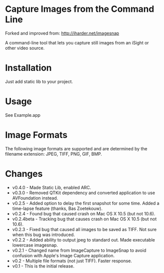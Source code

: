 Capture Images from the Command Line
=============
Forked and improved from: http://iharder.net/imagesnap

A command-line tool that lets you capture still images from an iSight or other video source.

Installation
=============
Just add static lib to your project.

Usage
=============

See Example.app

Image Formats
=============
The following image formats are supported and are determined by the filename extension: JPEG, TIFF, PNG, GIF, BMP.

Changes
=============
 * v0.4.0 - Made Static Lib, enabled ARC.
 * v0.3.0 - Removed QTKit dependency and converted application to use AVFoundation instead.
 * v0.2.5 - Added option to delay the first snapshot for some time. Added a time-lapse feature (thanks, Bas Zoetekouw).
 * v0.2.4 - Found bug that caused crash on Mac OS X 10.5 (but not 10.6).
 * v0.2.4beta - Tracking bug that causes crash on Mac OS X 10.5 (but not 10.6).
 * v0.2.3 - Fixed bug that caused all images to be saved as TIFF. Not sure when this bug was introduced.
 * v0.2.2 - Added ability to output jpeg to standard out. Made executable lowercase imagesnap.
 * v0.2.1 - Changed name from ImageCapture to ImageSnap to avoid confusion with Apple's Image Capture application.
 * v0.2 - Multiple file formats (not just TIFF). Faster response.
 * v0.1 - This is the initial release.
